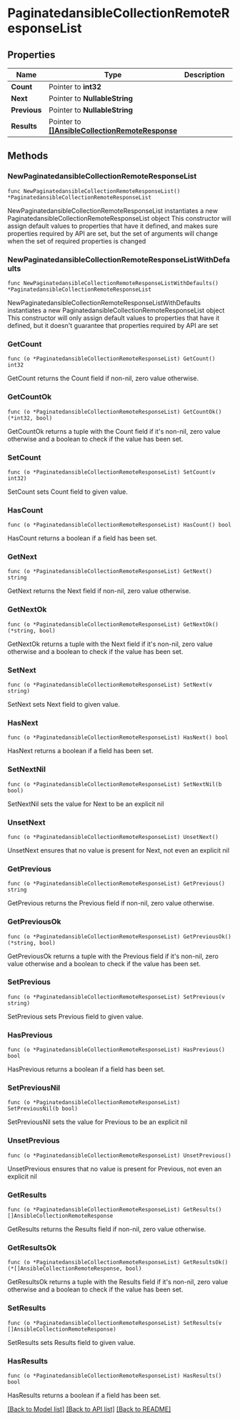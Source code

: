 # PaginatedansibleCollectionRemoteResponseList

## Properties

Name | Type | Description | Notes
------------ | ------------- | ------------- | -------------
**Count** | Pointer to **int32** |  | [optional] 
**Next** | Pointer to **NullableString** |  | [optional] 
**Previous** | Pointer to **NullableString** |  | [optional] 
**Results** | Pointer to [**[]AnsibleCollectionRemoteResponse**](AnsibleCollectionRemoteResponse.md) |  | [optional] 

## Methods

### NewPaginatedansibleCollectionRemoteResponseList

`func NewPaginatedansibleCollectionRemoteResponseList() *PaginatedansibleCollectionRemoteResponseList`

NewPaginatedansibleCollectionRemoteResponseList instantiates a new PaginatedansibleCollectionRemoteResponseList object
This constructor will assign default values to properties that have it defined,
and makes sure properties required by API are set, but the set of arguments
will change when the set of required properties is changed

### NewPaginatedansibleCollectionRemoteResponseListWithDefaults

`func NewPaginatedansibleCollectionRemoteResponseListWithDefaults() *PaginatedansibleCollectionRemoteResponseList`

NewPaginatedansibleCollectionRemoteResponseListWithDefaults instantiates a new PaginatedansibleCollectionRemoteResponseList object
This constructor will only assign default values to properties that have it defined,
but it doesn't guarantee that properties required by API are set

### GetCount

`func (o *PaginatedansibleCollectionRemoteResponseList) GetCount() int32`

GetCount returns the Count field if non-nil, zero value otherwise.

### GetCountOk

`func (o *PaginatedansibleCollectionRemoteResponseList) GetCountOk() (*int32, bool)`

GetCountOk returns a tuple with the Count field if it's non-nil, zero value otherwise
and a boolean to check if the value has been set.

### SetCount

`func (o *PaginatedansibleCollectionRemoteResponseList) SetCount(v int32)`

SetCount sets Count field to given value.

### HasCount

`func (o *PaginatedansibleCollectionRemoteResponseList) HasCount() bool`

HasCount returns a boolean if a field has been set.

### GetNext

`func (o *PaginatedansibleCollectionRemoteResponseList) GetNext() string`

GetNext returns the Next field if non-nil, zero value otherwise.

### GetNextOk

`func (o *PaginatedansibleCollectionRemoteResponseList) GetNextOk() (*string, bool)`

GetNextOk returns a tuple with the Next field if it's non-nil, zero value otherwise
and a boolean to check if the value has been set.

### SetNext

`func (o *PaginatedansibleCollectionRemoteResponseList) SetNext(v string)`

SetNext sets Next field to given value.

### HasNext

`func (o *PaginatedansibleCollectionRemoteResponseList) HasNext() bool`

HasNext returns a boolean if a field has been set.

### SetNextNil

`func (o *PaginatedansibleCollectionRemoteResponseList) SetNextNil(b bool)`

 SetNextNil sets the value for Next to be an explicit nil

### UnsetNext
`func (o *PaginatedansibleCollectionRemoteResponseList) UnsetNext()`

UnsetNext ensures that no value is present for Next, not even an explicit nil
### GetPrevious

`func (o *PaginatedansibleCollectionRemoteResponseList) GetPrevious() string`

GetPrevious returns the Previous field if non-nil, zero value otherwise.

### GetPreviousOk

`func (o *PaginatedansibleCollectionRemoteResponseList) GetPreviousOk() (*string, bool)`

GetPreviousOk returns a tuple with the Previous field if it's non-nil, zero value otherwise
and a boolean to check if the value has been set.

### SetPrevious

`func (o *PaginatedansibleCollectionRemoteResponseList) SetPrevious(v string)`

SetPrevious sets Previous field to given value.

### HasPrevious

`func (o *PaginatedansibleCollectionRemoteResponseList) HasPrevious() bool`

HasPrevious returns a boolean if a field has been set.

### SetPreviousNil

`func (o *PaginatedansibleCollectionRemoteResponseList) SetPreviousNil(b bool)`

 SetPreviousNil sets the value for Previous to be an explicit nil

### UnsetPrevious
`func (o *PaginatedansibleCollectionRemoteResponseList) UnsetPrevious()`

UnsetPrevious ensures that no value is present for Previous, not even an explicit nil
### GetResults

`func (o *PaginatedansibleCollectionRemoteResponseList) GetResults() []AnsibleCollectionRemoteResponse`

GetResults returns the Results field if non-nil, zero value otherwise.

### GetResultsOk

`func (o *PaginatedansibleCollectionRemoteResponseList) GetResultsOk() (*[]AnsibleCollectionRemoteResponse, bool)`

GetResultsOk returns a tuple with the Results field if it's non-nil, zero value otherwise
and a boolean to check if the value has been set.

### SetResults

`func (o *PaginatedansibleCollectionRemoteResponseList) SetResults(v []AnsibleCollectionRemoteResponse)`

SetResults sets Results field to given value.

### HasResults

`func (o *PaginatedansibleCollectionRemoteResponseList) HasResults() bool`

HasResults returns a boolean if a field has been set.


[[Back to Model list]](../README.md#documentation-for-models) [[Back to API list]](../README.md#documentation-for-api-endpoints) [[Back to README]](../README.md)


